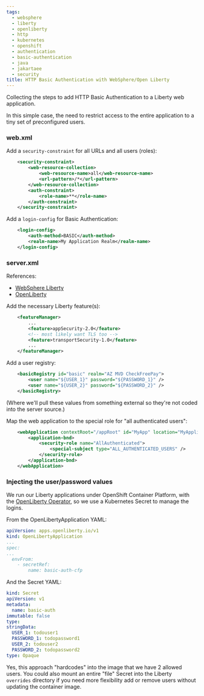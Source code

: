 ```yaml
---
tags:
  - websphere
  - liberty
  - openliberty
  - http
  - kubernetes
  - openshift
  - authentication
  - basic-authentication
  - java
  - jakartaee
  - security
title: HTTP Basic Authentication with WebSphere/Open Liberty
---
```

Collecting the steps to add HTTP Basic Authentication to a Liberty web application. 

In this simple case, the need to restrict access to the entire application to a tiny set of preconfigured users.

### web.xml

Add a `security-constraint` for all URLs and all users (roles):

```xml
    <security-constraint>
        <web-resource-collection>
            <web-resource-name>all</web-resource-name>
            <url-pattern>/*</url-pattern>
        </web-resource-collection>
        <auth-constraint>
            <role-name>**</role-name>
        </auth-constraint>
    </security-constraint>
```

Add a `login-config` for Basic Authentication:
```xml
    <login-config>
        <auth-method>BASIC</auth-method>
        <realm-name>My Application Realm</realm-name>
    </login-config>
```

### server.xml

References:
* [WebSphere Liberty](https://www.ibm.com/docs/en/was-liberty/core?topic=liberty-configuring-basic-user-registry)
* [OpenLiberty](https://openliberty.io/docs/latest/reference/feature/appSecurity-2.0.html#_configure_a_basic_user_registry)

Add the necessary Liberty feature(s):
```xml
    <featureManager>
        ...
        <feature>appSecurity-2.0</feature>
        <!-- most likely want TLS too -->
        <feature>transportSecurity-1.0</feature> 
        ...
    </featureManager>
```

Add a user registry:
```xml
    <basicRegistry id="basic" realm="AZ MVD CheckFreePay">
        <user name="${USER_1}" password="${PASSWORD_1}" />
        <user name="${USER_2}" password="${PASSWORD_2}" />
    </basicRegistry>
```
(Where we'll pull these values from something external so they're not coded into the server source.)

Map the web application to the special role for "all authenticated users":
```xml
    <webApplication contextRoot="/appRoot" id="MyApp" location="MyApplication.war" name="My Application">
        <application-bnd>
            <security-role name="AllAuthenticated">
                <special-subject type="ALL_AUTHENTICATED_USERS" />
            </security-role>
        </application-bnd>
    </webApplication>
```

### Injecting the user/password values

We run our Liberty applications under OpenShift Container Platform, with the [OpenLiberty Operator](https://openliberty.io/docs/latest/open-liberty-operator.html), so we use a Kubernetes Secret to manage the logins.

From the OpenLibertyApplication YAML:
```yaml
apiVersion: apps.openliberty.io/v1
kind: OpenLibertyApplication
...
spec:
...
  envFrom:
    - secretRef:
        name: basic-auth-cfp
```

And the Secret YAML:
```yaml
kind: Secret
apiVersion: v1
metadata:
  name: basic-auth
immutable: false
type: 
stringData:
  USER_1: todouser1
  PASSWORD_1: todopassword1
  USER_2: todouser2
  PASSWORD_2: todopassword2
type: Opaque
```

Yes, this approach "hardcodes" into the image that we have 2 allowed users. You could also mount an entire "file" Secret into the Liberty `overrides` directory if you need more flexibility add or remove users without updating the container image.
